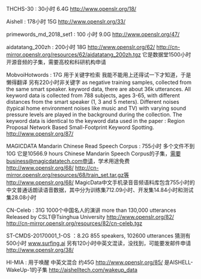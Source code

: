THCHS-30 : 30小时 6.4G http://www.openslr.org/18/      

Aishell : 178小时 15G http://www.openslr.org/33/     

primewords_md_2018_set1 : 100 小时 9.0G http://www.openslr.org/47/     

aidatatang_200zh : 200小时 18G http://www.openslr.org/62/  http://cn-mirror.openslr.org/resources/62/aidatatang_200zh.tgz 它是数据堂1500小时开源音频的子集，需要高校和科研机构申请       

MobvoiHotwords : 17G 用于关键字检索 我能不能用上还得试一下才知道，于是懒得翻译 另有220小时非关键字 as negative training samples, collected from the same smart speaker. keyword data,  there are about 36k utterances. All keyword data is collected from 788 subjects, ages 3-65, with different distances from the smart speaker (1, 3 and 5 meters). Different noises (typical home environment noises like music and TV) with varying sound pressure levels are played in the background during the collection. The keyword data is identical to the keyword data used in the paper : Region Proposal Network Based Small-Footprint Keyword Spotting. http://www.openslr.org/87/

MAGICDATA Mandarin Chinese Read Speech Corpus : 755小时 多个文件不到10G 它是10566.9 hours Chinese Mandarin Speech Corpus的子集，需要business@magicdatatech.com申请，学术用途免费 http://www.openslr.org/68/ http://cn-mirror.openslr.org/resources/68/train_set.tar.gz等 http://www.openslr.org/68/ MagicData中文手机录音音频语料库包含755小时的中文普通话朗读语音数据，其中分为训练集712.09小时、开发集14.84小时和测试集28.08小时     

CN-Celeb : 31G 1000个中国名人的演讲 more than 130,000 utterances Released by CSLT@Tsinghua University http://www.openslr.org/82/ http://cn-mirror.openslr.org/resources/82/cn-celeb.tgz

ST-CMDS-20170001_1-OS ：8.2G 855 speakers, 102600 utterances 猜测有500小时 www.surfing.ai 另有120小时中英文混读，没找到，可能要发邮件申请  http://www.openslr.org/38/   

HI-MIA : 用于唤醒 中英文混合 约45G http://www.openslr.org/85/ 是AISHELL-WakeUp-1的子集 http://aishelltech.com/wakeup_data     
